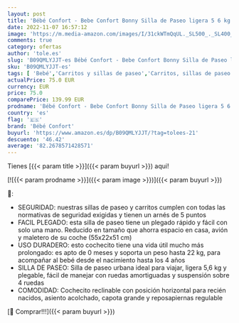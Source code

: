 ```yaml
---
layout: post
title: 'Bébé Confort - Bebe Confort Bonny Silla de Paseo ligera 5 6 kg  reclinable y plegable con serrado compacto  cochecito de viaje de 0 meses a 22 kg  4 años   color Black Chic'
date: 2022-11-07 16:57:12
image: 'https://m.media-amazon.com/images/I/31ckWTmQqUL._SL500_._SL400_.jpg'
comments: true
category: ofertas
author: 'tole.es'
slug: 'B09QMLYJJT-es Bébé Confort - Bebe Confort Bonny Silla de Paseo ligera 5...'
sku: 'B09QMLYJJT-es'
tags: [ 'Bebé','Carritos y sillas de paseo','Carritos, sillas de paseo y accesorios','Sillas de paseo','bebe','bébé','bébé confort','confort','🇪🇸', ]
actualPrice: 75.0 EUR
currency: EUR
price: 75.0
comparePrice: 139.99 EUR
prodname: 'Bébé Confort - Bebe Confort Bonny Silla de Paseo ligera 5 6 kg  reclinable y plegable con serrado compacto  cochecito de viaje de 0 meses a 22 kg  4 años   color Black Chic'
country: 'es'
flag: '🇪🇸'
brand: 'Bébé Confort'
buyurl: 'https://www.amazon.es/dp/B09QMLYJJT/?tag=tolees-21'
descuento: '46.42'
average: '82.2678571428571'
---
```


Tienes [{{< param title >}}]({{< param buyurl >}}) aqui!

[![{{< param prodname >}}]({{< param image >}})]({{< param buyurl >}})

🔎:

- SEGURIDAD: nuestras sillas de paseo y carritos cumplen con todas las normativas de seguridad exigidas y tienen un arnés de 5 puntos
- FACIL PLEGADO: esta silla de paseo tiene un plegado rápido y fácil con solo una mano. Reducido en tamaño que ahorra espacio en casa, avión y maletero de su coche (55x22x51 cm)
- USO DURADERO: esto cochecito tiene una vida útil mucho más prolongado: es apto de 0 meses y soporta un peso hasta 22 kg, para acompañar al bebé desde el nacimiento hasta los 4 años
- SILLA DE PASEO: Silla de paseo urbana ideal para viajar, ligera 5,6 kg y plegable, fácil de manejar con ruedas amortiguadas y suspensión sobre 4 ruedas
- COMODIDAD: Cochecito reclinable con posición horizontal para recién nacidos, asiento acolchado, capota grande y reposapiernas regulable

[🛒 Comprar!!!]({{< param buyurl >}})
